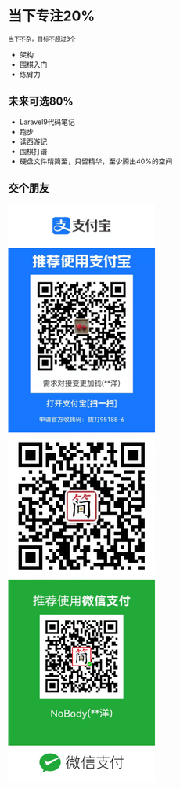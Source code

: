 # 当下专注20%

```tip
当下不杂，目标不超过3个
```

* 架构
* 围棋入门
* 练臂力

## 未来可选80%

* Laravel9代码笔记
* 跑步
* 读西游记
* 围棋打谱
* 硬盘文件精简至，只留精华，至少腾出40%的空间


## 交个朋友
<img src="./img/alipay.jpg" width = "300" alt="支付宝" align=center />
<img src="./img/wechatAvata.jpg" width = "300" alt="微信" align=center />
<img src="./img/wechatPay.jpg" width = "300" alt="微信" align=center />


